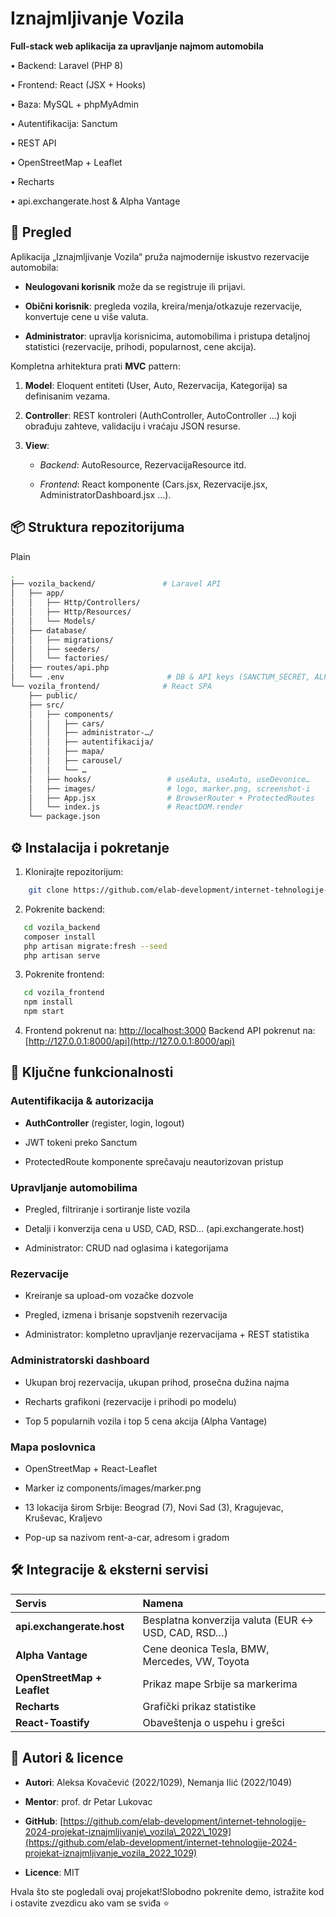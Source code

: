 Iznajmljivanje Vozila
=====================

**Full-stack web aplikacija za upravljanje najmom automobila**

• Backend: Laravel (PHP 8) 

• Frontend: React (JSX + Hooks)

• Baza: MySQL + phpMyAdmin 

• Autentifikacija: Sanctum 

• REST API 

• OpenStreetMap + Leaflet 

• Recharts 

• api.exchangerate.host & Alpha Vantage

🚀 Pregled
----------

Aplikacija „Iznajmljivanje Vozila“ pruža najmodernije iskustvo rezervacije automobila:

*   **Neulogovani korisnik** može da se registruje ili prijavi.
    
*   **Obični korisnik**: pregleda vozila, kreira/menja/otkazuje rezervacije, konvertuje cene u više valuta.
    
*   **Administrator**: upravlja korisnicima, automobilima i pristupa detaljnoj statistici (rezervacije, prihodi, popularnost, cene akcija).
    

Kompletna arhitektura prati **MVC** pattern:

1.  **Model**: Eloquent entiteti (User, Auto, Rezervacija, Kategorija) sa definisanim vezama.
    
2.  **Controller**: REST kontroleri (AuthController, AutoController …) koji obrađuju zahteve, validaciju i vraćaju JSON resurse.
    
3.  **View**:
    
    *   _Backend_: AutoResource, RezervacijaResource itd.
        
    *   _Frontend_: React komponente (Cars.jsx, Rezervacije.jsx, AdministratorDashboard.jsx …).
        

📦 Struktura repozitorijuma
---------------------------

Plain 
```bash
.
├── vozila_backend/               # Laravel API
│   ├── app/
│   │   ├── Http/Controllers/
│   │   ├── Http/Resources/
│   │   └── Models/
│   ├── database/
│   │   ├── migrations/
│   │   ├── seeders/
│   │   └── factories/
│   ├── routes/api.php
│   └── .env                       # DB & API keys (SANCTUM_SECRET, ALPHA_VANTAGE_KEY)
└── vozila_frontend/              # React SPA
    ├── public/
    ├── src/
    │   ├── components/
    │   │   ├── cars/
    │   │   ├── administrator-…/
    │   │   ├── autentifikacija/
    │   │   ├── mapa/
    │   │   ├── carousel/
    │   │   └── …
    │   ├── hooks/                 # useAuta, useAuto, useDevonice…
    │   ├── images/                # logo, marker.png, screenshot-i
    │   ├── App.jsx                # BrowserRouter + ProtectedRoutes
    │   └── index.js               # ReactDOM.render
    └── package.json
```

⚙️ Instalacija i pokretanje
---------------------------

1. Klonirajte repozitorijum:
```bash
    git clone https://github.com/elab-development/internet-tehnologije-2024-projekat-iznajmljivanje\_vozila\_2022\_1029.git
```
2. Pokrenite backend:
```bash
   cd vozila_backend
   composer install
   php artisan migrate:fresh --seed
   php artisan serve
```
    
3. Pokrenite frontend:
```bash
   cd vozila_frontend
   npm install
   npm start
```
    
4.  Frontend pokrenut na: [http://localhost:3000](http://localhost:3000) Backend API pokrenut na: [http://127.0.0.1:8000/api](http://127.0.0.1:8000/api)
    

🎯 Ključne funkcionalnosti
--------------------------

### Autentifikacija & autorizacija

*   **AuthController** (register, login, logout)
    
*   JWT tokeni preko Sanctum
    
*   ProtectedRoute komponente sprečavaju neautorizovan pristup
    

### Upravljanje automobilima

*   Pregled, filtriranje i sortiranje liste vozila
    
*   Detalji i konverzija cena u USD, CAD, RSD… (api.exchangerate.host)
    
*   Administrator: CRUD nad oglasima i kategorijama
    

### Rezervacije

*   Kreiranje sa upload-om vozačke dozvole
    
*   Pregled, izmena i brisanje sopstvenih rezervacija
    
*   Administrator: kompletno upravljanje rezervacijama + REST statistika
    

### Administratorski dashboard

*   Ukupan broj rezervacija, ukupan prihod, prosečna dužina najma
    
*   Recharts grafikoni (rezervacije i prihodi po modelu)
    
*   Top 5 popularnih vozila i top 5 cena akcija (Alpha Vantage)
    

### Mapa poslovnica

*   OpenStreetMap + React-Leaflet
    
*   Marker iz components/images/marker.png
    
*   13 lokacija širom Srbije: Beograd (7), Novi Sad (3), Kragujevac, Kruševac, Kraljevo
    
*   Pop-up sa nazivom rent-a-car, adresom i gradom
    

🛠️ Integracije & eksterni servisi
----------------------------------

| Servis                       | Namena                                          |
| :--------------------------- | :---------------------------------------------- |
| **api.exchangerate.host** | Besplatna konverzija valuta (EUR ↔ USD, CAD, RSD…) |
| **Alpha Vantage** | Cene deonica Tesla, BMW, Mercedes, VW, Toyota   |
| **OpenStreetMap + Leaflet** | Prikaz mape Srbije sa markerima                 |
| **Recharts** | Grafički prikaz statistike                      |
| **React-Toastify** | Obaveštenja o uspehu i grešci                   |

🤝 Autori & licence
-------------------

*   **Autori**: Aleksa Kovačević (2022/1029), Nemanja Ilić (2022/1049)
    
*   **Mentor**: prof. dr Petar Lukovac
    
*   **GitHub**: [https://github.com/elab-development/internet-tehnologije-2024-projekat-iznajmljivanje\_vozila\_2022\_1029](https://github.com/elab-development/internet-tehnologije-2024-projekat-iznajmljivanje_vozila_2022_1029)
    
*   **Licence**: MIT
    

Hvala što ste pogledali ovaj projekat!Slobodno pokrenite demo, istražite kod i ostavite zvezdicu ako vam se sviđa ⭐